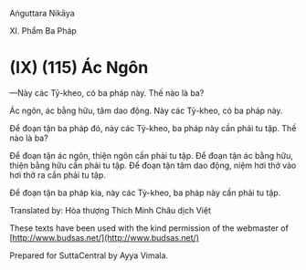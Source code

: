 Aṅguttara Nikāya

XI. Phẩm Ba Pháp

# (IX) (115) Ác Ngôn

—Này các Tỷ-kheo, có ba pháp này. Thế nào là ba?

Ác ngôn, ác bằng hữu, tâm dao động. Này các Tỷ-kheo, có ba pháp này.

Ðể đoạn tận ba pháp đó, này các Tỷ-kheo, ba pháp này cần phải tu tập. Thế nào là ba?

Ðể đoạn tận ác ngôn, thiện ngôn cần phải tu tập. Để đoạn tận ác bằng hữu, thiện bằng hữu cần phải tu tập. Ðể đoạn tận tâm dao động, niệm hơi thở vào hơi thở ra cần phải tu tập.

Ðể đoạn tận ba pháp kia, này các Tỷ-kheo, ba pháp này cần phải tu tập.

Translated by: Hòa thượng Thích Minh Châu dịch Việt

These texts have been used with the kind permission of the webmaster of [http://www.budsas.net/](http://www.budsas.net/)

Prepared for SuttaCentral by Ayya Vimala.